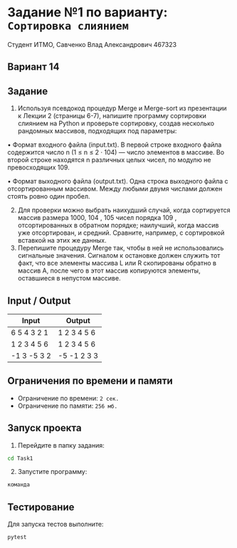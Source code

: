# Задание №1 по варианту: `Сортировка слиянием`
Студент ИТМО, Савченко Влад Александрович 467323

## Вариант 14

## Задание 
1. Используя псевдокод процедур Merge и Merge-sort из презентации к Лекции 2 (страницы 6-7), напишите программу сортировки слиянием на Python и
проверьте сортировку, создав несколько рандомных массивов, подходящих
под параметры:

• Формат входного файла (input.txt). В первой строке входного файла
содержится число n (1 ≤ n ≤ 2 · 104) — число элементов в массиве.
Во второй строке находятся n различных целых чисел, по модулю не
превосходящих 109.

• Формат выходного файла (output.txt). Одна строка выходного файла
с отсортированным массивом. Между любыми двумя числами должен
стоять ровно один пробел.

2. Для проверки можно выбрать наихудший случай, когда сортируется массив
размера 1000, 104
, 105 чисел порядка 109
, отсортированных в обратном
порядке; наилучший, когда массив уже отсортирован, и средний. Сравните,
например, с сортировкой вставкой на этих же данных.
3. Перепишите процедуру Merge так, чтобы в ней не использовались сигнальные значения. Сигналом к остановке должен служить тот факт, что все
элементы массива L или R скопированы обратно в массив A, после чего в
этот массив копируются элементы, оставшиеся в непустом массиве.

## Input / Output 

| Input             | Output            |
|-------------------|-------------------|
| 6 5 4 3 2 1       | 1 2 3 4 5 6       |
| 1 2 3 4 5 6       | 1 2 3 4 5 6       |
| -1 3 -5 3 2       | -5 -1 2 3 3       |

## Ограничения по времени и памяти

- Ограничение по времени: `2 сек.`
- Ограничение по памяти: `256 мб.`


## Запуск проекта
1. Перейдите в папку задания:
```bash
cd Task1
```

2. Запустите программу:
```bash
команда
```

## Тестирование
Для запуска тестов выполните:
```bash
pytest
```

